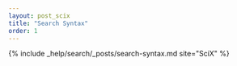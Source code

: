 ```yaml
---
layout: post_scix
title: "Search Syntax"
order: 1
---
```


{% include _help/search/_posts/search-syntax.md site="SciX" %}
